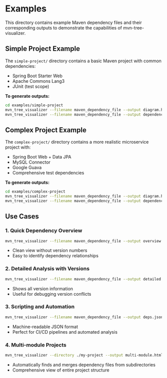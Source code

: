 # Examples

This directory contains example Maven dependency files and their corresponding outputs to demonstrate the capabilities of mvn-tree-visualizer.

## Simple Project Example

The `simple-project/` directory contains a basic Maven project with common dependencies:
- Spring Boot Starter Web
- Apache Commons Lang3
- JUnit (test scope)

**To generate outputs:**
```bash
cd examples/simple-project
mvn_tree_visualizer --filename maven_dependency_file --output diagram.html
mvn_tree_visualizer --filename maven_dependency_file --output dependencies.json --format json
```

## Complex Project Example

The `complex-project/` directory contains a more realistic microservice project with:
- Spring Boot Web + Data JPA
- MySQL Connector
- Google Guava
- Comprehensive test dependencies

**To generate outputs:**
```bash
cd examples/complex-project
mvn_tree_visualizer --filename maven_dependency_file --output diagram.html --show-versions
mvn_tree_visualizer --filename maven_dependency_file --output dependencies.json --format json --show-versions
```

## Use Cases

### 1. Quick Dependency Overview
```bash
mvn_tree_visualizer --filename maven_dependency_file --output overview.html
```
- Clean view without version numbers
- Easy to identify dependency relationships

### 2. Detailed Analysis with Versions
```bash
mvn_tree_visualizer --filename maven_dependency_file --output detailed.html --show-versions
```
- Shows all version information
- Useful for debugging version conflicts

### 3. Scripting and Automation
```bash
mvn_tree_visualizer --filename maven_dependency_file --output deps.json --format json
```
- Machine-readable JSON format
- Perfect for CI/CD pipelines and automated analysis

### 4. Multi-module Projects
```bash
mvn_tree_visualizer --directory ./my-project --output multi-module.html
```
- Automatically finds and merges dependency files from subdirectories
- Comprehensive view of entire project structure
